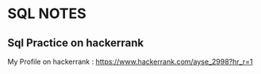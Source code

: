 # SQL NOTES

## Sql Practice on hackerrank
My Profile on hackerrank : https://www.hackerrank.com/ayse_2998?hr_r=1
